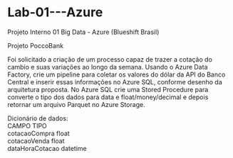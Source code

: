# Lab-01---Azure
Projeto Interno 01 Big Data - Azure (Blueshift Brasil)

Projeto PoccoBank

Foi solicitado a criação de um processo capaz de trazer a cotação do cambio e suas variações ao longo da semana. Usando o Azure Data Factory, crie um pipeline para coletar os valores do dólar da API do Banco Central e inserir essas informações no Azure SQL, conforme desenho da arquitetura proposta. No Azure SQL crie uma Stored Procedure para converte o tipo dos dados para data e float/money/decimal e depois retornar um arquivo Parquet no Azure Storage. 




Dicionário de dados:           
    CAMPO                         TIPO                  	                             
cotacaoCompra	                    float	
cotacaoVenda	                    float	
dataHoraCotacao	                 datetime	

